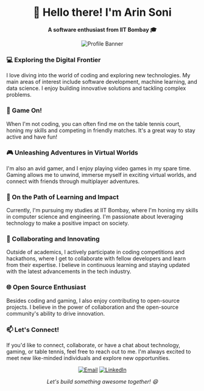 <h1 align="center">👋 Hello there! I'm Arin Soni</h1>
<p align="center">
  <b>A software enthusiast from IIT Bombay 🎓</b>
</p>

<p align="center">
  <img src="https://github.com/your-username/your-username/blob/main/assets/profile-banner.png" alt="Profile Banner">
</p>

<h3>💻 Exploring the Digital Frontier</h3>
<p>I love diving into the world of coding and exploring new technologies. My main areas of interest include software development, machine learning, and data science. I enjoy building innovative solutions and tackling complex problems.</p>

<h3>🏓 Game On!</h3>
<p>When I'm not coding, you can often find me on the table tennis court, honing my skills and competing in friendly matches. It's a great way to stay active and have fun!</p>

<h3>🎮 Unleashing Adventures in Virtual Worlds</h3>
<p>I'm also an avid gamer, and I enjoy playing video games in my spare time. Gaming allows me to unwind, immerse myself in exciting virtual worlds, and connect with friends through multiplayer adventures.</p>

<h3>🌟 On the Path of Learning and Impact</h3>
<p>Currently, I'm pursuing my studies at IIT Bombay, where I'm honing my skills in computer science and engineering. I'm passionate about leveraging technology to make a positive impact on society.</p>

<h3>🚀 Collaborating and Innovating</h3>
<p>Outside of academics, I actively participate in coding competitions and hackathons, where I get to collaborate with fellow developers and learn from their expertise. I believe in continuous learning and staying updated with the latest advancements in the tech industry.</p>

<h3>🌐 Open Source Enthusiast</h3>
<p>Besides coding and gaming, I also enjoy contributing to open-source projects. I believe in the power of collaboration and the open-source community's ability to drive innovation.</p>

<h3>📫 Let's Connect!</h3>
<p>If you'd like to connect, collaborate, or have a chat about technology, gaming, or table tennis, feel free to reach out to me. I'm always excited to meet new like-minded individuals and explore new opportunities.</p>

<p align="center">
  <a href="mailto:your-email@example.com"><img src="https://img.shields.io/badge/Email-me%40example.com-%23D14836?style=flat-square&logo=Gmail&logoColor=white" alt="Email"></a>
  <a href="https://linkedin.com/in/your-linkedin-profile"><img src="https://img.shields.io/badge/LinkedIn-Connect-%230077B5?style=flat-square&logo=LinkedIn&logoColor=white" alt="LinkedIn"></a>
</p>

<p align="center">
  <em>Let's build something awesome together! 😄</em>
</p>


